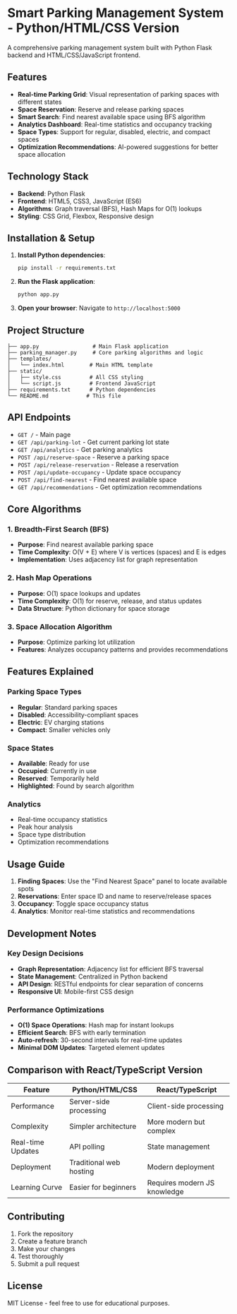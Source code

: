 # Smart Parking Management System - Python/HTML/CSS Version

A comprehensive parking management system built with Python Flask backend and HTML/CSS/JavaScript frontend.

## Features

- **Real-time Parking Grid**: Visual representation of parking spaces with different states
- **Space Reservation**: Reserve and release parking spaces
- **Smart Search**: Find nearest available space using BFS algorithm
- **Analytics Dashboard**: Real-time statistics and occupancy tracking
- **Space Types**: Support for regular, disabled, electric, and compact spaces
- **Optimization Recommendations**: AI-powered suggestions for better space allocation

## Technology Stack

- **Backend**: Python Flask
- **Frontend**: HTML5, CSS3, JavaScript (ES6)
- **Algorithms**: Graph traversal (BFS), Hash Maps for O(1) lookups
- **Styling**: CSS Grid, Flexbox, Responsive design

## Installation & Setup

1. **Install Python dependencies**:
   ```bash
   pip install -r requirements.txt
   ```

2. **Run the Flask application**:
   ```bash
   python app.py
   ```

3. **Open your browser**:
   Navigate to `http://localhost:5000`

## Project Structure

```
├── app.py                 # Main Flask application
├── parking_manager.py     # Core parking algorithms and logic
├── templates/
│   └── index.html        # Main HTML template
├── static/
│   ├── style.css         # All CSS styling
│   └── script.js         # Frontend JavaScript
├── requirements.txt      # Python dependencies
└── README.md            # This file
```

## API Endpoints

- `GET /` - Main page
- `GET /api/parking-lot` - Get current parking lot state
- `GET /api/analytics` - Get parking analytics
- `POST /api/reserve-space` - Reserve a parking space
- `POST /api/release-reservation` - Release a reservation
- `POST /api/update-occupancy` - Update space occupancy
- `POST /api/find-nearest` - Find nearest available space
- `GET /api/recommendations` - Get optimization recommendations

## Core Algorithms

### 1. Breadth-First Search (BFS)
- **Purpose**: Find nearest available parking space
- **Time Complexity**: O(V + E) where V is vertices (spaces) and E is edges
- **Implementation**: Uses adjacency list for graph representation

### 2. Hash Map Operations
- **Purpose**: O(1) space lookups and updates
- **Time Complexity**: O(1) for reserve, release, and status updates
- **Data Structure**: Python dictionary for space storage

### 3. Space Allocation Algorithm
- **Purpose**: Optimize parking lot utilization
- **Features**: Analyzes occupancy patterns and provides recommendations

## Features Explained

### Parking Space Types
- **Regular**: Standard parking spaces
- **Disabled**: Accessibility-compliant spaces
- **Electric**: EV charging stations
- **Compact**: Smaller vehicles only

### Space States
- **Available**: Ready for use
- **Occupied**: Currently in use
- **Reserved**: Temporarily held
- **Highlighted**: Found by search algorithm

### Analytics
- Real-time occupancy statistics
- Peak hour analysis
- Space type distribution
- Optimization recommendations

## Usage Guide

1. **Finding Spaces**: Use the "Find Nearest Space" panel to locate available spots
2. **Reservations**: Enter space ID and name to reserve/release spaces
3. **Occupancy**: Toggle space occupancy status
4. **Analytics**: Monitor real-time statistics and recommendations

## Development Notes

### Key Design Decisions
- **Graph Representation**: Adjacency list for efficient BFS traversal
- **State Management**: Centralized in Python backend
- **API Design**: RESTful endpoints for clear separation of concerns
- **Responsive UI**: Mobile-first CSS design

### Performance Optimizations
- **O(1) Space Operations**: Hash map for instant lookups
- **Efficient Search**: BFS with early termination
- **Auto-refresh**: 30-second intervals for real-time updates
- **Minimal DOM Updates**: Targeted element updates

## Comparison with React/TypeScript Version

| Feature | Python/HTML/CSS | React/TypeScript |
|---------|-----------------|------------------|
| Performance | Server-side processing | Client-side processing |
| Complexity | Simpler architecture | More modern but complex |
| Real-time Updates | API polling | State management |
| Deployment | Traditional web hosting | Modern deployment |
| Learning Curve | Easier for beginners | Requires modern JS knowledge |

## Contributing

1. Fork the repository
2. Create a feature branch
3. Make your changes
4. Test thoroughly
5. Submit a pull request

## License

MIT License - feel free to use for educational purposes.
